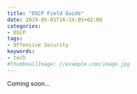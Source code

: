 ```yaml
---
title: "OSCP Field Guide"
date: 2019-05-01T16:14:05+02:00
categories:
- OSCP
tags:
- Offensive Security
keywords:
- tech
#thumbnailImage: //example.com/image.jpg
---
```


<!--more-->
Coming soon...
